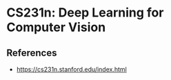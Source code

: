 # CS231n: Deep Learning for Computer Vision

## References
- https://cs231n.stanford.edu/index.html
